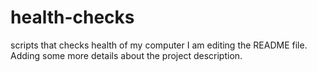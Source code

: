 # health-checks
scripts that checks health of my computer
I am editing the README file. Adding some more details about the project description.
